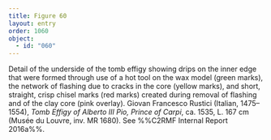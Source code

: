 ```yaml
---
title: Figure 60
layout: entry
order: 1060
object:
  - id: "060"
---
```


Detail of the underside of the tomb effigy showing drips on the inner edge that were formed through use of a hot tool on the wax model (green marks), the network of flashing due to cracks in the core (yellow marks), and short, straight, crisp chisel marks (red marks) created during removal of flashing and of the clay core (pink overlay). Giovan Francesco Rustici (Italian, 1475–1554), *Tomb Effigy of Alberto III Pio, Prince of Carpi*, ca. 1535, L. 167 cm (Musée du Louvre, inv. MR 1680). See %%C2RMF Internal Report 2016a%%.
